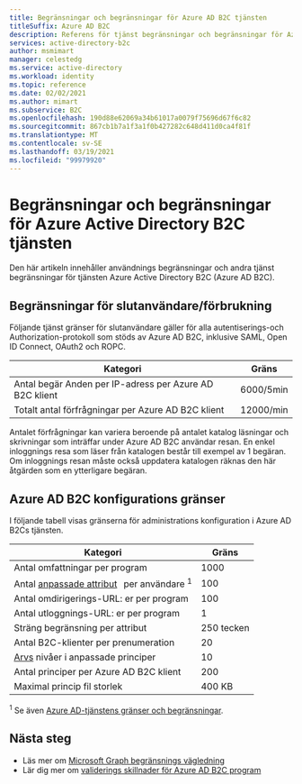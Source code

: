 ```yaml
---
title: Begränsningar och begränsningar för Azure AD B2C tjänsten
titleSuffix: Azure AD B2C
description: Referens för tjänst begränsningar och begränsningar för Azure Active Directory B2C tjänst.
services: active-directory-b2c
author: msmimart
manager: celestedg
ms.service: active-directory
ms.workload: identity
ms.topic: reference
ms.date: 02/02/2021
ms.author: mimart
ms.subservice: B2C
ms.openlocfilehash: 190d88e62069a34b61017a0079f75696d67f6c82
ms.sourcegitcommit: 867cb1b7a1f3a1f0b427282c648d411d0ca4f81f
ms.translationtype: MT
ms.contentlocale: sv-SE
ms.lasthandoff: 03/19/2021
ms.locfileid: "99979920"
---
```

# <a name="azure-active-directory-b2c-service-limits-and-restrictions"></a>Begränsningar och begränsningar för Azure Active Directory B2C tjänsten

Den här artikeln innehåller användnings begränsningar och andra tjänst begränsningar för tjänsten Azure Active Directory B2C (Azure AD B2C).

## <a name="end-userconsumption-related-limits"></a>Begränsningar för slutanvändare/förbrukning

Följande tjänst gränser för slutanvändare gäller för alla autentiserings-och Authorization-protokoll som stöds av Azure AD B2C, inklusive SAML, Open ID Connect, OAuth2 och ROPC.

|Kategori |Gräns    |
|---------|---------|
|Antal begär Anden per IP-adress per Azure AD B2C klient       |6000/5min          |
|Totalt antal förfrågningar per Azure AD B2C klient     |12000/min          |

Antalet förfrågningar kan variera beroende på antalet katalog läsningar och skrivningar som inträffar under Azure AD B2C användar resan. En enkel inloggnings resa som läser från katalogen består till exempel av 1 begäran. Om inloggnings resan måste också uppdatera katalogen räknas den här åtgärden som en ytterligare begäran.

## <a name="azure-ad-b2c-configuration-limits"></a>Azure AD B2C konfigurations gränser

I följande tabell visas gränserna för administrations konfiguration i Azure AD B2Cs tjänsten.

|Kategori  |Gräns  |
|---------|---------|
|Antal omfattningar per program        |1000          |
|Antal [anpassade attribut](user-profile-attributes.md#extension-attributes)   per användare <sup>1</sup>       |100         |
|Antal omdirigerings-URL: er per program       |100         |
|Antal utloggnings-URL: er per program        |1          |
|Sträng begränsning per attribut      |250 tecken          |
|Antal B2C-klienter per prenumeration      |20         |
|[Arvs](custom-policy-overview.md#inheritance-model) nivåer i anpassade principer     |10         |
|Antal principer per Azure AD B2C klient      |200          |
|Maximal princip fil storlek      |400 KB          |

<sup>1</sup> Se även [Azure AD-tjänstens gränser och begränsningar](../active-directory/enterprise-users/directory-service-limits-restrictions.md).

## <a name="next-steps"></a>Nästa steg

- Läs mer om [Microsoft Graph begränsnings vägledning](/graph/throttling) 
- Lär dig mer om [validerings skillnader för Azure AD B2C program](../active-directory/develop/supported-accounts-validation.md)













